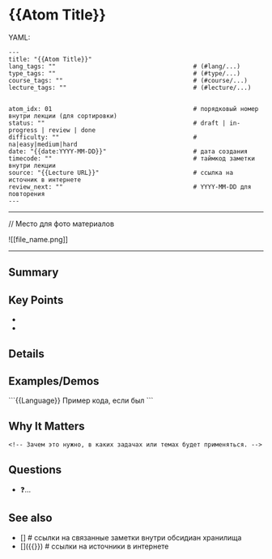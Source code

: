 
# {{Atom Title}}

YAML:
```
---
title: "{{Atom Title}}"  
lang_tags: ""                                      # (#lang/...)
type_tags: ""                                      # (#type/...)
course_tags: ""                                    # (#course/...)
lecture_tags: ""                                   # (#lecture/...)

 
atom_idx: 01                                       # порядковый номер внутри лекции (для сортировки)         
status: ""                                         # draft | in-progress | review | done
difficulty: ""                                     # na|easy|medium|hard
date: "{{date:YYYY-MM-DD}}"                        # дата создания
timecode: ""                                       # таймкод заметки внутри лекции
source: "{{Lecture URL}}"                          # ссылка на источник в интернете
review_next: ""                                    # YYYY-MM-DD для повторения 
---
```

---

// Место для фото материалов

\!\[\[file_name.png\]\]

---

## Summary
<!-- 1–2 предложения, суть этой мысли/тезиса. -->

## Key Points
- <!-- **Основные идеи и тезисы**  списком. -->
- <!-- ... -->

## Details
<!-- Развёрнутое объяснение: шаги, логика, нюансы. -->

## Examples/Demos
<!-- Примеры, приведенные на лекции (коды, скриншоты, разборы). -->

\`\`\`{{Language}}
 Пример кода, если был
\`\`\`

## **Why It Matters**

```
<!-- Зачем это нужно, в каких задачах или темах будет применяться. -->
```

## Questions

<!-- Вопросы, появившиеся после этой заметки , непонятные моменты для прояснения. -->
- ❓...
  

## See also

<!-- Ссылки на похожие заметки и связанные с заметкой "concepts", ссылки дополняющую эту тему из интернета  -->
- \[\]                                                                        # ссылки на связанные заметки внутри обсидиан хранилища 
- \[\]({{}})                                                               # ссылки на источники в интернете 